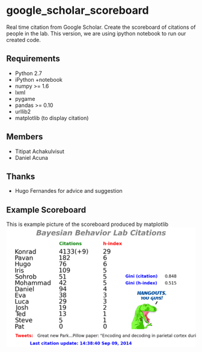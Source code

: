 google_scholar_scoreboard
=========================

Real time citation from Google Scholar. Create the scoreboard of citations of people in the lab.
This version, we are using ipython notebook to run our created code.

Requirements
---------
- Python 2.7
- iPython +notebook
- numpy >= 1.6
- lxml
- pygame 
- pandas >= 0.10
- urllib2
- matplotlib (to display citation)


Members
---------
- Titipat Achakulvisut
- Daniel Acuna

Thanks
---------
- Hugo Fernandes for advice and suggestion

Example Scoreboard
---------
This is example picture of the scoreboard produced by matplotlib
![Alt text](https://github.com/titipata/google_scholar_scoreboard/blob/master/scoreboard_example.png "Example")
